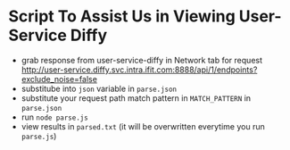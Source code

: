 # Script To Assist Us in Viewing User-Service Diffy

- grab response from user-service-diffy in Network tab for request http://user-service.diffy.svc.intra.ifit.com:8888/api/1/endpoints?exclude_noise=false
- substitube into `json` variable in `parse.json`
- substitute your request path match pattern in `MATCH_PATTERN` in `parse.json`
- run `node parse.js`
- view results in `parsed.txt` (it will be overwritten everytime you run `parse.js`)

